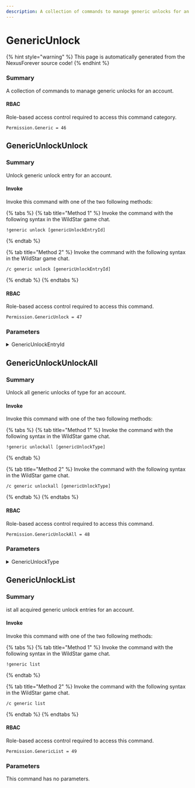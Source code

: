 ```yaml
---
description: A collection of commands to manage generic unlocks for an account.
---
```


# GenericUnlock

{% hint style="warning" %}
This page is automatically generated from the NexusForever source code!
{% endhint %}

### Summary

A collection of commands to manage generic unlocks for an account.

#### RBAC

Role-based access control required to access this command category.

```
Permission.Generic = 46
```

## GenericUnlockUnlock

### Summary

Unlock generic unlock entry for an account.

#### Invoke

Invoke this command with one of the two following methods:

{% tabs %}
{% tab title="Method 1" %}
Invoke the command with the following syntax in the WildStar game chat.

```
!generic unlock [genericUnlockEntryId]
```
{% endtab %}

{% tab title="Method 2" %}
Invoke the command with the following syntax in the WildStar game chat.

```
/c generic unlock [genericUnlockEntryId]
```
{% endtab %}
{% endtabs %}

#### RBAC

Role-based access control required to access this command.

```
Permission.GenericUnlock = 47
```

### Parameters

<details>

<summary>GenericUnlockEntryId</summary>

#### Summary

Generic unlock entry to unlock.

#### Optional

No

</details>

## GenericUnlockUnlockAll

### Summary

Unlock all generic unlocks of type for an account.

#### Invoke

Invoke this command with one of the two following methods:

{% tabs %}
{% tab title="Method 1" %}
Invoke the command with the following syntax in the WildStar game chat.

```
!generic unlockall [genericUnlockType]
```
{% endtab %}

{% tab title="Method 2" %}
Invoke the command with the following syntax in the WildStar game chat.

```
/c generic unlockall [genericUnlockType]
```
{% endtab %}
{% endtabs %}

#### RBAC

Role-based access control required to access this command.

```
Permission.GenericUnlockAll = 48
```

### Parameters

<details>

<summary>GenericUnlockType</summary>

#### Summary

Generic unlock type to unlock all entries from.

#### Optional

No

</details>

## GenericUnlockList

### Summary

ist all acquired generic unlock entries for an account.

#### Invoke

Invoke this command with one of the two following methods:

{% tabs %}
{% tab title="Method 1" %}
Invoke the command with the following syntax in the WildStar game chat.

```
!generic list
```
{% endtab %}

{% tab title="Method 2" %}
Invoke the command with the following syntax in the WildStar game chat.

```
/c generic list 
```
{% endtab %}
{% endtabs %}

#### RBAC

Role-based access control required to access this command.

```
Permission.GenericList = 49
```

### Parameters

This command has no parameters.

